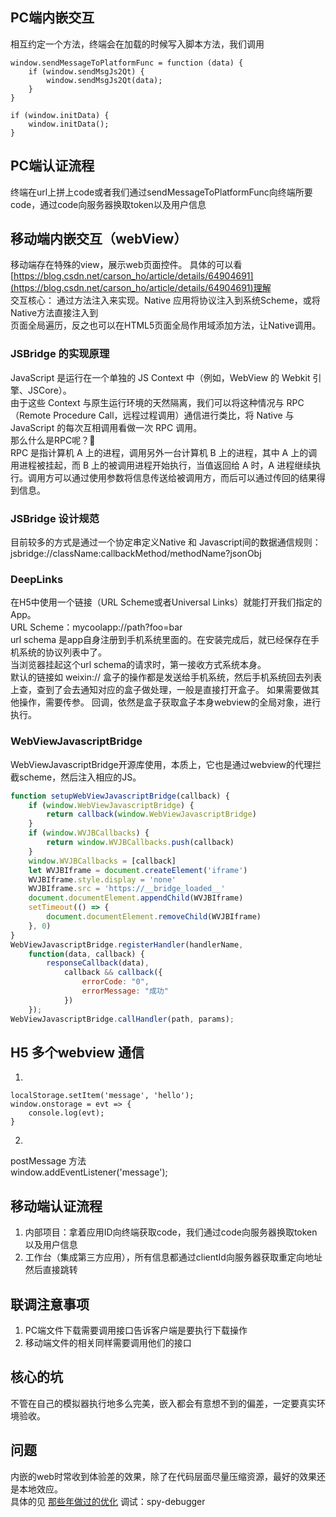 ## PC端内嵌交互
相互约定一个方法，终端会在加载的时候写入脚本方法，我们调用

``` 
window.sendMessageToPlatformFunc = function (data) {
    if (window.sendMsgJs2Qt) {
        window.sendMsgJs2Qt(data);
    }
}

if (window.initData) {
    window.initData();
}
```

## PC端认证流程

终端在url上拼上code或者我们通过sendMessageToPlatformFunc向终端所要code，通过code向服务器换取token以及用户信息

## 移动端内嵌交互（webView）

移动端存在特殊的view，展示web页面控件。
具体的可以看[https://blog.csdn.net/carson_ho/article/details/64904691](https://blog.csdn.net/carson_ho/article/details/64904691)理解   
交互核心： 通过方法注入来实现。Native 应用将协议注入到系统Scheme，或将Native方法直接注入到  
页面全局遍历，反之也可以在HTML5页面全局作用域添加方法，让Native调用。       
### JSBridge 的实现原理     
JavaScript 是运行在一个单独的 JS Context 中（例如，WebView 的 Webkit 引擎、JSCore）。       
由于这些 Context 与原生运行环境的天然隔离，我们可以将这种情况与 RPC（Remote Procedure Call，远程过程调用）通信进行类比，将 Native 与 JavaScript 的每次互相调用看做一次 RPC 调用。       
那么什么是RPC呢？🙉            
RPC 是指计算机 A 上的进程，调用另外一台计算机 B 上的进程，其中 A 上的调用进程被挂起，而 B 上的被调用进程开始执行，当值返回给 A 时，A 进程继续执行。调用方可以通过使用参数将信息传送给被调用方，而后可以通过传回的结果得到信息。    
### JSBridge 设计规范       
目前较多的方式是通过一个协定串定义Native 和 Javascript间的数据通信规则：    
jsbridge://className:callbackMethod/methodName?jsonObj       
### DeepLinks   
在H5中使用一个链接（URL Scheme或者Universal Links）就能打开我们指定的App。  
URL Scheme：mycoolapp://path?foo=bar        
url schema 是app自身注册到手机系统里面的。在安装完成后，就已经保存在手机系统的协议列表中了。    
当浏览器挂起这个url schema的请求时，第一接收方式系统本身。  
默认的链接如 weixin:// 盒子的操作都是发送给手机系统，然后手机系统回去列表上查，查到了会去通知对应的盒子做处理，一般是直接打开盒子。
如果需要做其他操作，需要传参。
回调，依然是盒子获取盒子本身webview的全局对象，进行执行。   
### WebViewJavascriptBridge      
WebViewJavascriptBridge开源库使用，本质上，它也是通过webview的代理拦截scheme，然后注入相应的JS。    
``` js
function setupWebViewJavascriptBridge(callback) {
    if (window.WebViewJavascriptBridge) {
        return callback(window.WebViewJavascriptBridge)
    }
    if (window.WVJBCallbacks) {
        return window.WVJBCallbacks.push(callback)
    }
    window.WVJBCallbacks = [callback]
    let WVJBIframe = document.createElement('iframe')
    WVJBIframe.style.display = 'none'
    WVJBIframe.src = 'https://__bridge_loaded__'
    document.documentElement.appendChild(WVJBIframe)
    setTimeout(() => {
        document.documentElement.removeChild(WVJBIframe)
    }, 0)
}
WebViewJavascriptBridge.registerHandler(handlerName,
    function(data, callback) {
        responseCallback(data),
            callback && callback({
                errorCode: "0",
                errorMessage: "成功"
            })
    });
WebViewJavascriptBridge.callHandler(path, params);
```

## H5 多个webview 通信  

1.  

``` 
localStorage.setItem('message', 'hello');
window.onstorage = evt => {
    console.log(evt);
}
```

2.  

postMessage 方法  
window.addEventListener('message'); 

## 移动端认证流程

1. 内部项目：拿着应用ID向终端获取code，我们通过code向服务器换取token以及用户信息  
2. 工作台（集成第三方应用），所有信息都通过clientId向服务器获取重定向地址然后直接跳转  

## 联调注意事项

1. PC端文件下载需要调用接口告诉客户端是要执行下载操作  
2. 移动端文件的相关同样需要调用他们的接口  

## 核心的坑

不管在自己的模拟器执行地多么完美，嵌入都会有意想不到的偏差，一定要真实环境验收。 

## 问题  

内嵌的web时常收到体验差的效果，除了在代码层面尽量压缩资源，最好的效果还是本地效应。  
具体的见 [那些年做过的优化](/guide/promto.html) 
调试：spy-debugger


